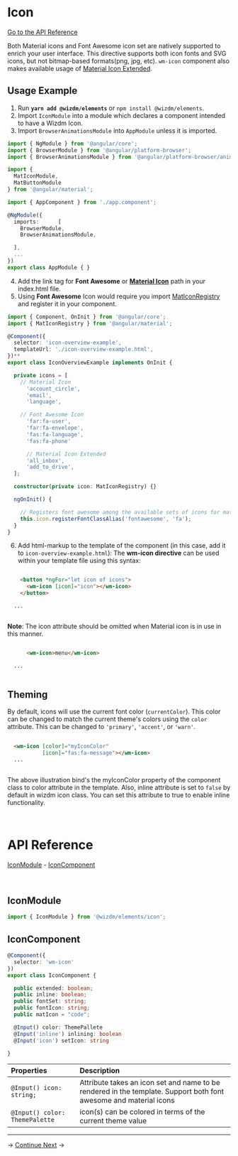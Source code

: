 <!-- toc: reference.json -->

# Icon

[Go to the API Reference](#api-reference)

Both Material icons and Font Awesome icon set are natively supported to enrich your user interface. This directive supports both icon fonts and SVG icons, but not bitmap-based formats(png, jpg, etc). `wm-icon` component also makes available usage of [Material Icon Extended](https://petershaggynoble.github.io/MDI-Sandbox/extended/).


## Usage Example

1. Run **`yarn add @wizdm/elements`** or `npm install @wizdm/elements`.
2. Import `IconModule` into a module which declares a component intended to have a Wizdm Icon.
3. Import `BrowserAnimationsModule` into `AppModule`  unless it is imported.
```typescript
import { NgModule } from '@angular/core';
import { BrowserModule } from '@angular/platform-browser';
import { BrowserAnimationsModule } from '@angular/platform-browser/animations';

import {
  MatIconModule,
  MatButtonModule
} from '@angular/material';

import { AppComponent } from './app.component';

@NgModule({
  imports:      [   
    BrowserModule, 
    BrowserAnimationsModule,

  ],
  ...
})
export class AppModule { }


```
4. Add the link tag for **Font Awesome**  or [**Material Icon**](https://google.github.io/material-design-icons/#icon-font-for-the-web) path in your index.html file.
5. Using **Font Awesome** Icon would require you import [MatIconRegistry](https://material.angular.io/components/icon/overview#registering-icons) and register it in your component.

```typescript
import { Component, OnInit } from '@angular/core';
import { MatIconRegistry } from '@angular/material';

@Component({
  selector: 'icon-overview-example',
  templateUrl: './icon-overview-example.html',
})**
export class IconOverviewExample implements OnInit { 

  private icons = [
    // Material Icon 
      'account_circle',
      'email',
      'language',

    // Font Awesome Icon
      'far:fa-user',
      'far:fa-envelope',
      'fas:fa-language',
      'fas:fa-phone'

      // Material Icon Extended
      'all_inbox',
      'add_to_drive',
  ];

  constructor(private icon: MatIconRegistry) {}

  ngOnInit() {

    // Registers font awesome among the available sets of icons for mat-icon component
    this.icon.registerFontClassAlias('fontawesome', 'fa');
  }
}


``` 

6. Add html-markup to the template of the component (in this case, add it to `icon-overview-example.html`):
The **wm-icon directive** can be used within your template file using this syntax:

```html

    <button *ngFor="let icon of icons">
      <wm-icon [icon]="icon"></wm-icon>
    </button>

  ...
  
```

**Note**:  The icon attribute should be omitted when Material icon is in use in this manner.

```html

      <wm-icon>menu</wm-icon>

  ...
  
```

## Theming
By default, icons will use the current font color (`currentColor`). This color can be changed to
match the current theme's colors using the `color` attribute. This can be changed to
`'primary'`, `'accent'`, or `'warn'`.


```html
 
  <wm-icon [color]="myIconColor"
           [icon]="fas:fa-message"></wm-icon>
  ...
  
```
The above illustration bind's the myIconColor property of the component class to color attribute in the template.
Also, inline attribute is set to `false` by default in wizdm icon class. You can set this attribute to true to enable inline functionality.

&nbsp;


# API Reference
[IconModule](#iconmodule) - [IconComponent](#Iconcomponent) 


&nbsp;  

## IconModule 

```typescript
import { IconModule } from '@wizdm/elements/icon';
```

## IconComponent

```typescript
@Component({
  selector: 'wm-icon'
})
export class IconComponent {

  public extended: boolean;
  public inline: boolean;
  public fontSet: string;
  public fontIcon: string;
  public matIcon = "code";

  @Input() color: ThemePallete
  @Input('inline') inlining: boolean
  @Input('icon') setIcon: string

}
```

| **Properties**                 | **Description**                                                                                                   |
| :----------------------------- | :---------------------------------------------------------------------------------------------------------------- |
| `@Input() icon: string;`       | Attribute takes an icon set and name to be rendered in the template. Support both font awesome and material icons |
| `@Input() color: ThemePalette` | icon(s) can be colored in terms of the current theme value                                                        |


---  
->
[Continue Next](docs/toc?go=next) 
->  